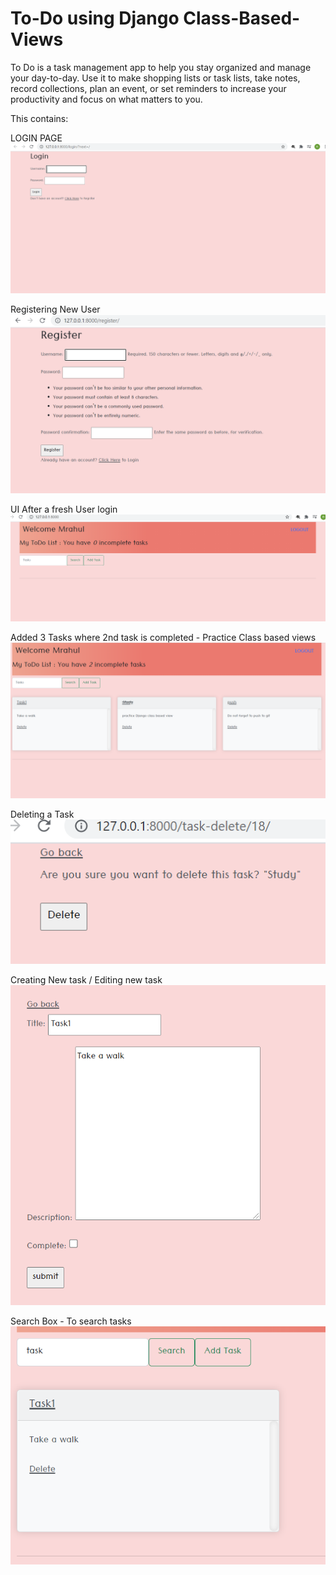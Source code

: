 # To-Do using Django Class-Based-Views

To Do is a task management app to help you stay organized and manage your day-to-day. Use it to make shopping lists or task lists, take notes, record collections, plan an event, or set reminders to increase your productivity and focus on what matters to you.

This contains:

LOGIN PAGE
![Alt text](/1.PNG?raw=true "LOGIN PAGE")

Registering New User
![Alt text](/2.PNG?raw=true "Registering New User")

UI After a fresh User login
![Alt text](/3.PNG?raw=true "UI After a fresh User login")

Added 3 Tasks where 2nd task is completed - Practice Class based views
![Alt text](/4.PNG?raw=true "Added 3 Tasks where 2nd task is completed - Practice Class based views")

Deleting a Task
![Alt text](/5.PNG?raw=true "Deleting a Task")

Creating New task / Editing new task
![Alt text](/6.PNG?raw=true "Creating New task / Editing new task")

Search Box - To search tasks
![Alt text](/7.PNG?raw=true "Search Box")

